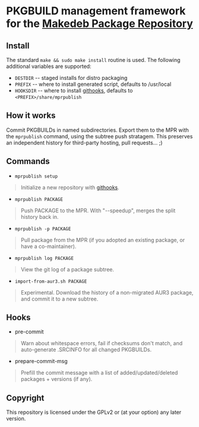# PKGBUILD management framework for the [Makedeb Package Repository](https://mpr.makedeb.org)

## Install
The standard `make && sudo make install` routine is used. The following additional variables are supported:
* `DESTDIR` -- staged installs for distro packaging
* `PREFIX` -- where to install generated script, defaults to /usr/local
* `HOOKSDIR` -- where to install [githooks](#hooks), defaults to `<PREFIX>/share/mprpublish`

## How it works
Commit PKGBUILDs in named subdirectories. Export them to the MPR with the `mprpublish` command, using the subtree push stratagem.
This preserves an independent history for third-party hosting, pull requests... ;)

## Commands
* `mprpublish setup`
> Initialize a new repository with [githooks](#hooks).

* `mprpublish PACKAGE`
> Push PACKAGE to the MPR. With "--speedup", merges the split history back in.

* `mprpublish -p PACKAGE`
> Pull package from the MPR (if you adopted an existing package, or have a co-maintainer).

* `mprpublish log PACKAGE`
> View the git log of a package subtree.

* `import-from-aur3.sh PACKAGE`
> Experimental. Download the history of a non-migrated AUR3 package, and commit it to a new subtree.

## Hooks
* pre-commit
> Warn about whitespace errors, fail if checksums don't match, and auto-generate .SRCINFO for all changed PKGBUILDs.

* prepare-commit-msg
> Prefill the commit message with a list of added/updated/deleted packages + versions (if any).

## Copyright
This repository is licensed under the GPLv2 or (at your option) any later version.
